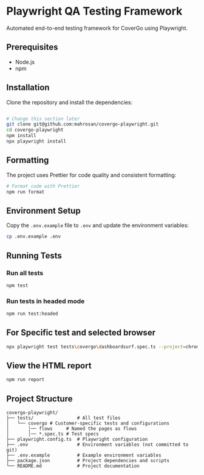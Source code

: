 # Playwright QA Testing Framework

Automated end-to-end testing framework for CoverGo using Playwright.

## Prerequisites

- Node.js
- npm

## Installation

Clone the repository and install the dependencies:

```bash

# Change this section later
git clone git@github.com:mahrosan/covergo-playwright.git
cd covergo-playwright
npm install
npx playwright install
```

## Formatting

The project uses Prettier for code quality and consistent formatting:

```bash
# Format code with Prettier
npm run format
```

## Environment Setup

Copy the `.env.example` file to `.env` and update the environment variables:

```bash
cp .env.example .env
```


## Running Tests

### Run all tests

```bash
npm test
```

### Run tests in headed mode

```bash
npm run test:headed
```

## For Specific test and selected browser

````bash
npx playwright test tests\covergo\dashboardsurf.spec.ts --project=chromium --headed
````

## View the HTML report
```bash
npm run report
```


## Project Structure

```
covergo-playwright/
├── tests/                # All test files
│   └── covergo # Customer-specific tests and configurations
│       │── flows     # Named the pages as flows
│       │── *.spec.ts # Test specs
├── playwright.config.ts  # Playwright configuration
├── .env                  # Environment variables (not committed to git)
├── .env.example          # Example environment variables
├── package.json          # Project dependencies and scripts
└── README.md             # Project documentation
```